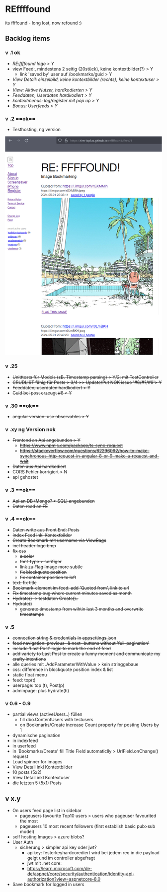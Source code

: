 # REffffound

its ffffound - long lost, now refound :)

## Backlog items

### v .1 ok
- *RE:ffffound logo > Y*
- view Feed:, mindestens 2 seitig (20stück), keine kontextbilder(?) > Y
	- link 'saved by' user auf /bookmarks/guid > Y
- *View Detail: einzelbild, keine kontextbilder (rechts), keine kontextuser > Y*
- *View: Aktive Nutzer,  hardkodierten > Y*
- *Feeddaten, Userdaten hardkodiert > Y*
- *kontextmenus: log/register mit pop up > Y*
- *Bonus: Userfeeds > Y*


### v .2 ==ok==

* Testhosting, ng version
 
![alt text](Documentation/20240521175852.png)

### v .25
* ~~Unitttests für Models (zB. Timestamp parsing) > Y/2: mit TestController~~ 
* ~~CRUDLIST fähig für Posts > 3/4 >> Update/Put NOK issue '#6/#?/#9'> Y~~
* ~~Feeddaten, userdaten hardkodiert > Y~~
* ~~Guid bei post erzeugt #8 > Y~~

### v .30 ==ok==
* ~~angular version: use observables > Y~~

### v .xy ng Version nok
* ~~Frontend an Api angebunden > Y~~
	* ~~https://www.npmjs.com/package/ts-sync-request~~
	* ~~https://stackoverflow.com/questions/62296092/how-to-make-synchronous-http-request-in-angular-8-or-9-make-a-request-and-wait~~
* ~~Daten aus Api hardkodiert~~
* ~~CORS Fehler korrigiert > N~~ 
*  api gehostet

### v .3 ==ok==
* ~~Api an DB (Mongo? > SQL) angebunden~~
* ~~Daten read an FE~~

### v .4 ==ok==
* ~~Daten write aus Front End: Posts~~
*  ~~Index Feed inkl Kontextbilder~~
* ~~Create Bookmark mit username via ViewBags~~
* ~~incl header logo bmp~~
* ~~fix css~~
  * ~~a:color~~
  * ~~font-type > serifiger~~
  * ~~link zu Flag Image more subtle~~
  * ~~fix blockquote position~~
  * ~~fix container position to left~~
* ~~text: fix title~~
* ~~Bookmark-element im feed: add 'Quoted from', link to url~~
* ~~Fix timestamp bug where current minutes saved as month~~
* ~~Hydrate() -> testdaten Create()..~~
* ~~Hydrate()~~
  * ~~generate timestamp from wihtin last 3 months and overwrite timestamps~~

 
### v .5

* ~~connection string & credentials in appsettings.json~~
* ~~feed navigation: previous- & next- buttons without 'full-pagination'~~
 * ~~include 'Last Post' logic to mark the end of feed~~
 * ~~add variety to Last Post to create a funny moment and communicate my crafty intentions~~ 
* alle queries mit .AddParameterWithValue > kein stringgebaue 
* css: difference in blockquote position index & list
* static float menu
 * feed: top(t)
 * userpage: top (t), Post(p)
 * adminpage: plus hydrate(h)


### v 0.6 - 0.9
* partial views (activeUsers..) füllen
  * fill dbo.ContentUsers with testusers
  * on Bookmarks/Create increase Count property for posting Users by 1 
* dynamische pagination
* in indexfeed
* in userfeed
* in 'Bookmarks/Create' fill Title Field automaticlly > UrlField.onChange() request 
* Load spinner for images
* View Detail inkl Kontextbilder
 * 10 posts (5x2)
* View Detail inkl Kontextuser
 * die letzten 5 (5x1) Posts


## v x.y
* On users feed page list in sidebar
  * pageusers favourite Top10 users > users who pageuser favourited the most
  * pageusers 10 most recent followers (first establish basic pub>sub model)
* self hosting Images > azure blobs? 
* User Auth
  * sicherung > simpler api key oder jwt?
	* apikey: festerkeyhardcorediert wird bei jedem req in die payload gelgt und im controller abgefragt
	* jwt mit .net core:
	* https://learn.microsoft.com/de-de/aspnet/core/security/authentication/identity-api-authorization?view=aspnetcore-8.0
* Save bookmark for logged in users
